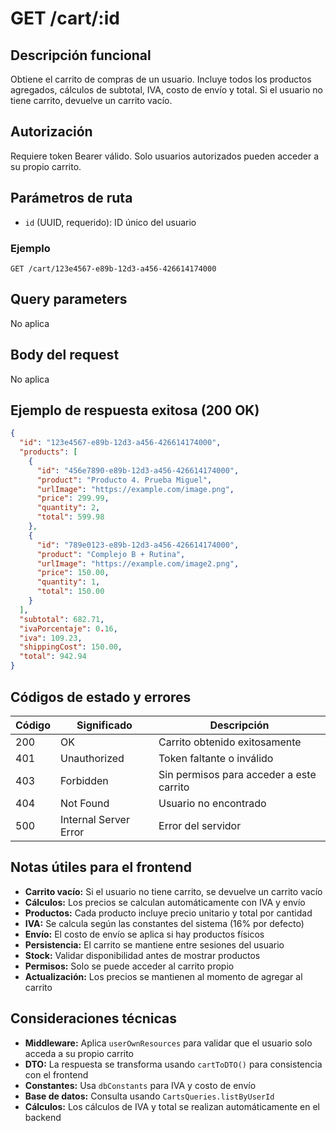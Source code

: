 # GET /cart/:id

## Descripción funcional

Obtiene el carrito de compras de un usuario. Incluye todos los productos agregados, cálculos de subtotal, IVA, costo de envío y total. Si el usuario no tiene carrito, devuelve un carrito vacío.

## Autorización

Requiere token Bearer válido. Solo usuarios autorizados pueden acceder a su propio carrito.

## Parámetros de ruta

- `id` (UUID, requerido): ID único del usuario

### Ejemplo
```
GET /cart/123e4567-e89b-12d3-a456-426614174000
```

## Query parameters

No aplica

## Body del request

No aplica

## Ejemplo de respuesta exitosa (200 OK)

```json
{
  "id": "123e4567-e89b-12d3-a456-426614174000",
  "products": [
    {
      "id": "456e7890-e89b-12d3-a456-426614174000",
      "product": "Producto 4. Prueba Miguel",
      "urlImage": "https://example.com/image.png",
      "price": 299.99,
      "quantity": 2,
      "total": 599.98
    },
    {
      "id": "789e0123-e89b-12d3-a456-426614174000",
      "product": "Complejo B + Rutina",
      "urlImage": "https://example.com/image2.png",
      "price": 150.00,
      "quantity": 1,
      "total": 150.00
    }
  ],
  "subtotal": 682.71,
  "ivaPorcentaje": 0.16,
  "iva": 109.23,
  "shippingCost": 150.00,
  "total": 942.94
}
```

## Códigos de estado y errores

| Código | Significado | Descripción |
|--------|-------------|-------------|
| 200 | OK | Carrito obtenido exitosamente |
| 401 | Unauthorized | Token faltante o inválido |
| 403 | Forbidden | Sin permisos para acceder a este carrito |
| 404 | Not Found | Usuario no encontrado |
| 500 | Internal Server Error | Error del servidor |

## Notas útiles para el frontend

- **Carrito vacío:** Si el usuario no tiene carrito, se devuelve un carrito vacío
- **Cálculos:** Los precios se calculan automáticamente con IVA y envío
- **Productos:** Cada producto incluye precio unitario y total por cantidad
- **IVA:** Se calcula según las constantes del sistema (16% por defecto)
- **Envío:** El costo de envío se aplica si hay productos físicos
- **Persistencia:** El carrito se mantiene entre sesiones del usuario
- **Stock:** Validar disponibilidad antes de mostrar productos
- **Permisos:** Solo se puede acceder al carrito propio
- **Actualización:** Los precios se mantienen al momento de agregar al carrito

## Consideraciones técnicas

- **Middleware:** Aplica `userOwnResources` para validar que el usuario solo acceda a su propio carrito
- **DTO:** La respuesta se transforma usando `cartToDTO()` para consistencia con el frontend
- **Constantes:** Usa `dbConstants` para IVA y costo de envío
- **Base de datos:** Consulta usando `CartsQueries.listByUserId`
- **Cálculos:** Los cálculos de IVA y total se realizan automáticamente en el backend
